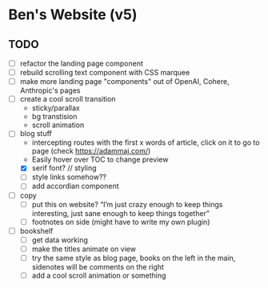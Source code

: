 # Ben's Website (v5)

## TODO
- [ ] refactor the landing page component
- [ ] rebuild scrolling text component with CSS marquee
- [ ] make more landing page "components" out of OpenAI, Cohere, Anthropic's pages
- [ ] create a cool scroll transition
  - sticky/parallax
  - bg transtision
  - scroll animation
- [ ] blog stuff
  - intercepting routes with the first x words of article, click on it to go to page (check https://adammaj.com/)
  - Easily hover over TOC to change preview
  - [X] serif font? // styling
  - [ ] style links somehow??
  - [ ] add accordian component
- [ ] copy
  - [ ] put this on website? “I’m just crazy enough to keep things interesting, just sane enough to keep things together”
  - [ ] footnotes on side (might have to write my own plugin)
- [ ] bookshelf
  - [ ] get data working
  - [ ] make the titles animate on view
  - [ ] try the same style as blog page, books on the left in the main, sidenotes will be comments on the right
  - [ ] add a cool scroll animation or something